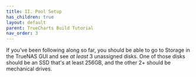 ```yaml
---
title: II. Pool Setup
has_children: true
layout: default
parent: TrueCharts Build Tutorial
nav_order: 3
---
```


If you've been following along so far, you should be able to go to Storage in the TrueNAS GUI and see *at least* 3 unassigned disks.
One of those disks should be an SSD that's at least 256GB, and the other 2+ should be mechanical drives. 